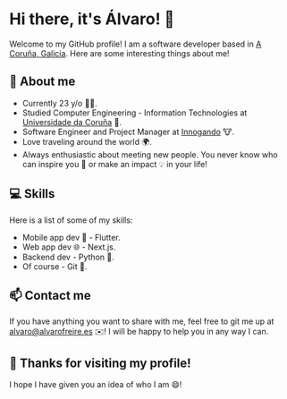 # Hi there, it's Álvaro! 👋

Welcome to my GitHub profile! I am a software developer based in [A Coruña, Galicia](https://goo.gl/maps/toE6B6P5XvtDYGkNA). Here are some interesting things about me!

## 🧐 About me

- Currently 23 y/o 🧍‍♂️.
- Studied Computer Engineering - Information Technologies at [Universidade da Coruña](https://www.udc.es/) 🏫.
- Software Engineer and Project Manager at [Innogando](https://innogando.com) 🐮.
- Love traveling around the world 🌍.
- Always enthusiastic about meeting new people. You never know who can inspire you 💭 or make an impact 💡 in your life!

## 💻 Skills

Here is a list of some of my skills:

- Mobile app dev 📱 - Flutter.
- Web app dev 🌐 - Next.js.
- Backend dev - Python 🐍.
- Of course - Git 🤣.

## 📫 Contact me

If you have anything you want to share with me, feel free to git me up at alvaro@alvarofreire.es ✉️! I will be happy to help you in any way I can. 

## 🎉 Thanks for visiting my profile!

I hope I have given you an idea of who I am 😄!
